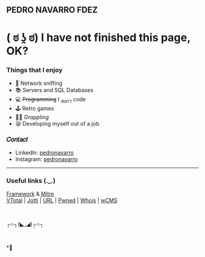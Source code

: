 ## PEDRO NAVARRO FDEZ
# ( ಠ ʖ̯ ಠ) I have not finished this page, OK? 
### Things that I enjoy
- ​📡 Network sniffing
- 📚 Servers and SQL Databases
- 💻​ ~~Programming~~ I <sub>don't</sub> code 
- 🕹️​ Retro games
- 🤼‍♂️ _Grappling_
- 😪​ Developing myself out of a job

### 𝐶𝑜𝑛𝑡𝑎𝑐𝑡
- Linkedln: [pedronavarro](https://www.linkedin.com/in/pedronavarro-asir/)
- Instagram: [pedronavarro](https://www.omfgdogs.com/)

---

### Useful links (._.)

[Framework](https://osintframework.com/) & [Mitre](https://attack.mitre.org/)  
[VTotal](https://www.virustotal.com/gui/home/upload) | [Jotti](https://virusscan.jotti.org/es-ES) | [URL](https://urlscan.io/) | 
[Pwned](https://haveibeenpwned.com/) | [Whois](https://who.is/) | [wCMS](https://whatcms.org/)  

<br />

┌∩┐(◣_◢)┌∩┐

<br />

*👋


<!--

*idk*            italica
**idk**          negrita
**_idk_**        doble
~~idk~~          tachar
<ins>idk</ins>   subrayar
`idk`            ctrl+e para hacer comentario
<sup>idk</sup>   over
<sub>idk</sub>   under
[ ] idk  
[x] idk

Avisos:
> [!NOTE]
> idk

> [!TIP] [!IMPORTANT] [!WARNING] [!CAUTION]
> idk

ヽ༼ ಠ益ಠ ༽ﾉ        (ง'̀-'́)ง        (° ͜ʖ͡°)╭∩╮        (っ▀¯▀)つ          ♪♪♪ ヾ(-_- )ゞ      ♪♪ ヽ(ˇ∀ˇ )ゞ

(∩｀-´)⊃━ ☆ﾟ.*･｡ﾟ                (づ￣ ³￣)づ     ᕦ(ò_óˇ)ᕤ        ᕙ(⇀‸↼‶)ᕗ            눈_눈

(ノಠ ∩ಠ)ノ彡┻━━┻                 (ノಠ ∩ಠ)ノ彡( \o°o)\              ლ(｀ー´ლ)          (҂◡_◡) 

ಠ_ಠ           (╬ ಠ益ಠ)         ( ͡° ͜ʖ ͡°)           ಥ﹏ಥ            ಥ_ಥ              ( ˘ ³˘)♥            

-->

<!--
**pedronavarrofdez/pedronavarrofdez** is a ✨ _special_ ✨ repository because its `README.md` (this file) appears on your GitHub profile.

Here are some ideas to get you started:

- 🔭 I’m currently working on ...
- 🌱 I’m currently learning ...
- 👯 I’m looking to collaborate on ...
- 🤔 I’m looking for help with ...
- 💬 Ask me about ...
- 📫 How to reach me: ...
- 😄 Pronouns: ...
- ⚡ Fun fact: ...
-->
